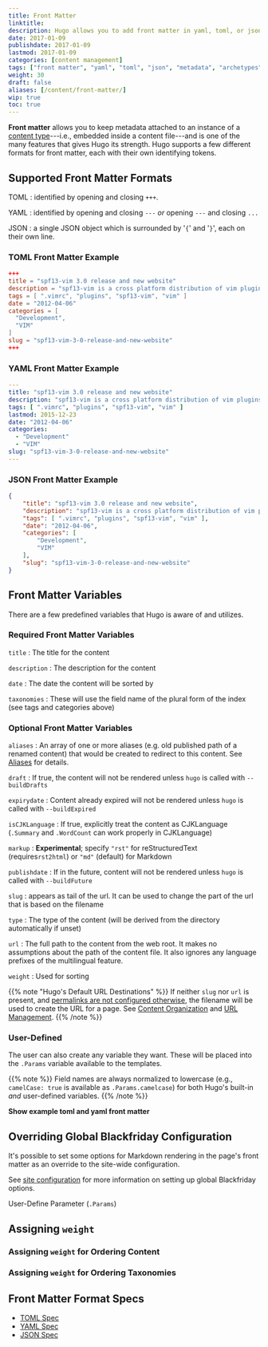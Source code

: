 ```yaml
---
title: Front Matter
linktitle:
description: Hugo allows you to add front matter in yaml, toml, or json to your content files.
date: 2017-01-09
publishdate: 2017-01-09
lastmod: 2017-01-09
categories: [content management]
tags: ["front matter", "yaml", "toml", "json", "metadata", "archetypes"]
weight: 30
draft: false
aliases: [/content/front-matter/]
wip: true
toc: true
---
```


**Front matter** allows you to keep metadata attached to an instance of a [content type][]---i.e., embedded inside a content file---and is one of the many features that gives Hugo its strength. Hugo supports a few different formats for front matter, each with their own identifying tokens.

## Supported Front Matter Formats

TOML
: identified by opening and closing `+++`.

YAML
: identified by opening and closing `---` *or* opening `---` and closing `...`

JSON
: a single JSON object which is surrounded by '`{`' and '`}`', each on their own line.

### TOML Front Matter Example

```toml
+++
title = "spf13-vim 3.0 release and new website"
description = "spf13-vim is a cross platform distribution of vim plugins and resources for Vim."
tags = [ ".vimrc", "plugins", "spf13-vim", "vim" ]
date = "2012-04-06"
categories = [
  "Development",
  "VIM"
]
slug = "spf13-vim-3-0-release-and-new-website"
+++
```

### YAML Front Matter Example

```yaml
---
title: "spf13-vim 3.0 release and new website"
description: "spf13-vim is a cross platform distribution of vim plugins and resources for Vim."
tags: [ ".vimrc", "plugins", "spf13-vim", "vim" ]
lastmod: 2015-12-23
date: "2012-04-06"
categories:
  - "Development"
  - "VIM"
slug: "spf13-vim-3-0-release-and-new-website"
---
```

### JSON Front Matter Example

```json
{
    "title": "spf13-vim 3.0 release and new website",
    "description": "spf13-vim is a cross platform distribution of vim plugins and resources for Vim.",
    "tags": [ ".vimrc", "plugins", "spf13-vim", "vim" ],
    "date": "2012-04-06",
    "categories": [
        "Development",
        "VIM"
    ],
    "slug": "spf13-vim-3-0-release-and-new-website"
}
```

## Front Matter Variables

There are a few predefined variables that Hugo is aware of and utilizes.

### Required Front Matter Variables

`title`
: The title for the content

`description`
: The description for the content

`date`
: The date the content will be sorted by

`taxonomies`
: These will use the field name of the plural form of the index (see tags and
categories above)

### Optional Front Matter Variables

`aliases`
: An array of one or more aliases (e.g. old published path of a renamed content) that would be created to redirect to this content. See [Aliases][] for details.

`draft`
: If true, the content will not be rendered unless `hugo` is called with `--buildDrafts`

`expirydate`
: Content already expired will not be rendered unless `hugo` is called with `--buildExpired`

`isCJKLanguage`
: If true, explicitly treat the content as CJKLanguage (`.Summary` and `.WordCount` can work properly in CJKLanguage)

`markup`
: **Experimental**; specify `"rst"` for reStructuredText (requires`rst2html`) or `"md"` (default) for Markdown

`publishdate`
: If in the future, content will not be rendered unless `hugo` is called with `--buildFuture`

`slug`
: appears as tail of the url. It can be used to change the part of the url that is based on the filename

`type`
: The type of the content (will be derived from the directory automatically if unset)

`url`
: The full path to the content from the web root. It makes no assumptions about the path of the content file. It also ignores any language prefixes of
the multilingual feature.

`weight`
: Used for sorting

{{% note "Hugo's Default URL Destinations" %}}
If neither `slug` nor `url` is present, and [permalinks are not configured otherwise](/content-management/urls/#permalinks), the filename will be used to create the URL for a page. See [Content Organization][contentorg] and [URL Management][urls].
{{% /note %}}

### User-Defined

The user can also create any variable they want. These will be placed into the `.Params` variable available to the templates.

{{% note %}}
Field names are always normalized to lowercase (e.g., `camelCase: true` is available as `.Params.camelcase`) for both Hugo's built-in *and* user-defined variables.
{{% /note %}}

**Show example toml and yaml front matter**

## Overriding Global Blackfriday Configuration

It's possible to set some options for Markdown rendering in the page's front matter as an override to the site-wide configuration.

See [site configuration][config] for more information on setting up global Blackfriday options.

User-Define Parameter (`.Params`)

## Assigning `weight`


### Assigning `weight` for Ordering Content

### Assigning `weight` for Ordering Taxonomies

## Front Matter Format Specs

* [TOML Spec][]
* [YAML Spec][]
* [JSON Spec][]

[aliases]: /content-management/urls/#aliases/
[config]: /getting-started/configuration/ "Hugo documentation for site configuration"
[contentorg]: /content-management/organization/
[content type]: /content-management/types/
[JSON Spec]: /documents/ecma-404-json-spec.pdf "Specification for JSON, JavaScript Object Notation"
[TOML Spec]: https://github.com/toml-lang/toml "Specification for TOML, Tom's Obvious Minimal Language"
[urls]: /content-management/urls/
[YAML Spec]: http://yaml.org/spec/ "Specification for YAML, YAML Ain't Markup Language"
